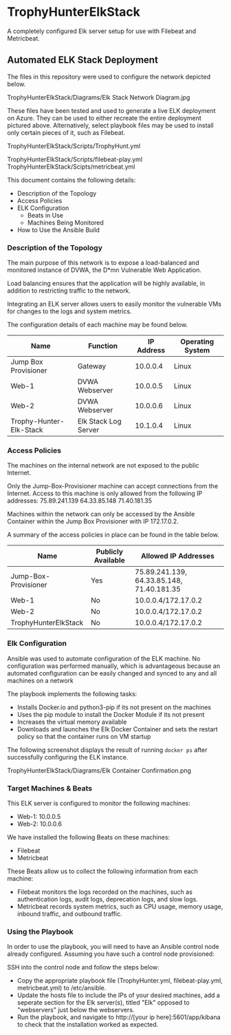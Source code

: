 # TrophyHunterElkStack
A completely configured Elk server setup for use with Filebeat and Metricbeat.

## Automated ELK Stack Deployment

The files in this repository were used to configure the network depicted below.

TrophyHunterElkStack/Diagrams/Elk Stack Network Diagram.jpg

These files have been tested and used to generate a live ELK deployment on Azure. They can be used to either recreate the entire deployment pictured above. Alternatively, select playbook files may be used to install only certain pieces of it, such as Filebeat.


TrophyHunterElkStack/Scripts/TrophyHunt.yml

TrophyHunterElkStack/Scripts/filebeat-play.yml
TrophyHunterElkStack/Scipts/metricbeat.yml


This document contains the following details:
- Description of the Topology
- Access Policies
- ELK Configuration
  - Beats in Use
  - Machines Being Monitored
- How to Use the Ansible Build


### Description of the Topology

The main purpose of this network is to expose a load-balanced and monitored instance of DVWA, the D*mn Vulnerable Web Application.

Load balancing ensures that the application will be highly available, in addition to restricting traffic to the network.

Integrating an ELK server allows users to easily monitor the vulnerable VMs for changes to the logs and system metrics.

The configuration details of each machine may be found below.


| Name                    | Function             | IP Address | Operating System |
|-------------------------|----------------------|------------|------------------|
| Jump Box Provisioner    | Gateway              | 10.0.0.4   | Linux            |
| Web-1                   | DVWA Webserver       | 10.0.0.5   | Linux            |
| Web-2                   | DVWA Webserver       | 10.0.0.6   | Linux            |
| Trophy-Hunter-Elk-Stack | Elk Stack Log Server | 10.1.0.4   | Linux            |

### Access Policies

The machines on the internal network are not exposed to the public Internet. 

Only the Jump-Box-Provisioner machine can accept connections from the Internet. Access to this machine is only allowed from the following IP addresses:
75.89.241.139
64.33.85.148
71.40.181.35

Machines within the network can only be accessed by the Ansible Container within the Jump Box Provisioner with IP 172.17.0.2.

A summary of the access policies in place can be found in the table below.

| Name                 | Publicly Available | Allowed IP Addresses                      |
|----------------------|--------------------|-------------------------------------------|
| Jump-Box-Provisioner | Yes                | 75.89.241.139, 64.33.85.148, 71.40.181.35 |
| Web-1                | No                 | 10.0.0.4/172.17.0.2                       |
| Web-2                | No                 | 10.0.0.4/172.17.0.2                       |
| TrophyHunterElkStack | No                 | 10.0.0.4/172.17.0.2                       |

### Elk Configuration

Ansible was used to automate configuration of the ELK machine. No configuration was performed manually, which is advantageous because an automated configuration can be easily changed and
synced to any and all machines on a network

The playbook implements the following tasks:
- Installs Docker.io and python3-pip if its not present on the machines
- Uses the pip module to install the Docker Module if its not present
- Increases the virtual memory available
- Downloads and launches the Elk Docker Container and sets the restart policy so that the container runs on VM startup

The following screenshot displays the result of running `docker ps` after successfully configuring the ELK instance.

TrophyHunterElkStack/Diagrams/Elk Container Confirmation.png

### Target Machines & Beats
This ELK server is configured to monitor the following machines:
- Web-1: 10.0.0.5
- Web-2: 10.0.0.6

We have installed the following Beats on these machines:
- Filebeat
- Metricbeat

These Beats allow us to collect the following information from each machine:
- Filebeat monitors the logs recorded on the machines, such as authentication logs, audit logs, deprecation logs, and slow logs.
- Metricbeat records system metrics, such as CPU usage, memory usage, inbound traffic, and outbound traffic.

### Using the Playbook
In order to use the playbook, you will need to have an Ansible control node already configured. Assuming you have such a control node provisioned: 

SSH into the control node and follow the steps below:
- Copy the appropriate playbook file (TrophyHunter.yml, filebeat-play.yml, metricbeat.yml) to /etc/ansible.
- Update the hosts file to include the IPs of your desired machines, add a seperate section for the Elk server(s), titled "Elk" opposed to "webservers" just below the webservers.
- Run the playbook, and navigate to http://[your ip here]:5601/app/kibana to check that the installation worked as expected.
